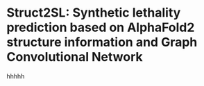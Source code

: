 # Struct2SL: Synthetic lethality prediction based on AlphaFold2 structure information and Graph Convolutional Network
hhhhh